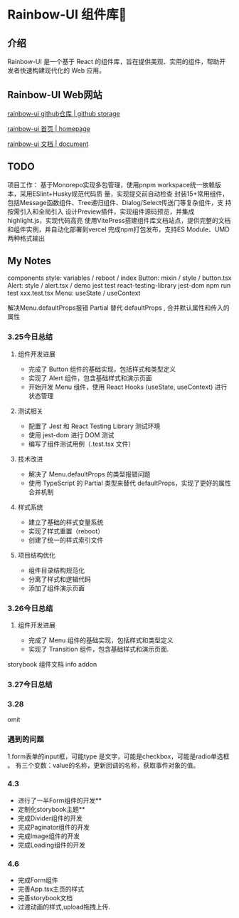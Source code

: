# Rainbow-UI 组件库🌈

## 介绍

Rainbow-UI 是一个基于 React 的组件库，旨在提供美观、实用的组件，帮助开发者快速构建现代化的 Web 应用。

## Rainbow-UI Web网站

[rainbow-ui github仓库 | github storage](https://github.com/zihao17/rainbow-ui)

[rainbow-ui 首页 | homepage](https://rainbow-ui-one.vercel.app/)

[rainbow-ui 文档 | document](https://rainbow-ui-storybook.vercel.app/)

## TODO

项⽬⼯作：
基于Monorepo实现多包管理，使⽤pnpm workspace统⼀依赖版本，采⽤ESlint+Husky规范代码质
量，实现提交前⾃动检查
封装15+常⽤组件，包括Message函数组件、Tree递归组件、Dialog/Select传送⻔等复杂组件，⽀
持按需引⼊和全局引⼊
设计Preview插件，实现组件源码预览，并集成highlight.js，实现代码⾼亮
使⽤VitePress搭建组件库⽂档站点，提供完整的⽂档和组件实例，并⾃动化部署到vercel
完成npm打包发布，⽀持ES Module、UMD两种格式输出

## My Notes

components
style: variables / reboot / index
Button: mixin / style / button.tsx
Alert: style / alert.tsx / demo
jest test react-testing-library jest-dom npm run test xxx.test.tsx
Menu: useState / useContext

解决Menu.defaultProps报错
Partial 替代 defaultProps , 合并默认属性和传入的属性

### 3.25今日总结

1. 组件开发进展

   - 完成了 Button 组件的基础实现，包括样式和类型定义
   - 实现了 Alert 组件，包含基础样式和演示页面
   - 开始开发 Menu 组件，使用 React Hooks (useState, useContext) 进行状态管理

2. 测试相关

   - 配置了 Jest 和 React Testing Library 测试环境
   - 使用 jest-dom 进行 DOM 测试
   - 编写了组件测试用例（.test.tsx 文件）

3. 技术改进

   - 解决了 Menu.defaultProps 的类型报错问题
   - 使用 TypeScript 的 Partial 类型来替代 defaultProps，实现了更好的属性合并机制

4. 样式系统

   - 建立了基础的样式变量系统
   - 实现了样式重置（reboot）
   - 创建了统一的样式索引文件

5. 项目结构优化
   - 组件目录结构规范化
   - 分离了样式和逻辑代码
   - 添加了组件演示页面

### 3.26今日总结

1. 组件开发进展

   - 完成了 Menu 组件的基础实现，包括样式和类型定义
   - 实现了 Transition 组件，包含基础样式和演示页面.

storybook 组件文档
info addon

### 3.27今日总结

### 3.28

omit

### 遇到的问题

1.form表单的input框，可能type 是文字，可能是checkbox，可能是radio单选框 。
有三个变数：value的名称，更新回调的名称，获取事件对象的值。

### 4.3

- 进行了一半Form组件的开发\*\*
- 定制化storybook主题\*\*
- 完成Divider组件的开发
- 完成Paginator组件的开发
- 完成Image组件的开发
- 完成Loading组件的开发

### 4.6

- 完成Form组件
- 完善App.tsx主页的样式
- 完善storybook文档
- 过渡动画的样式,upload拖拽上传.
